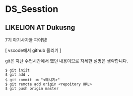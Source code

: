 # DS_Sesstion
## LIKELION AT Dukusng 
7기 아기사자들 파이팅!


[ vscode에서 github 올리기 ]

git은 지난 수업시간에서 했던 내용이므로 자세한 설명은 생략합니다.
```
$ git iniit
$ git add .
$ git commit -m "<메시지>"
$ git remote add origin <repoitory URL>
$ git push origin master
```
